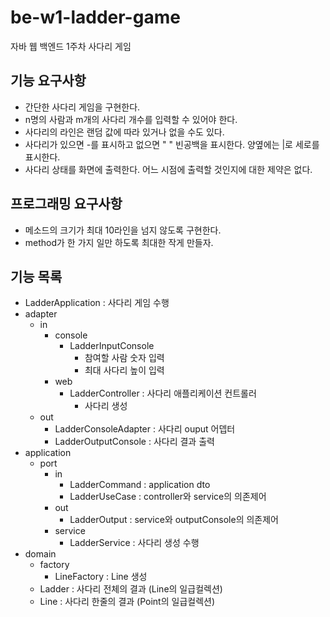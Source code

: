 # be-w1-ladder-game

자바 웹 백엔드 1주차 사다리 게임

## 기능 요구사항

- 간단한 사다리 게임을 구현한다.
- n명의 사람과 m개의 사다리 개수를 입력할 수 있어야 한다.
- 사다리의 라인은 랜덤 값에 따라 있거나 없을 수도 있다.
- 사다리가 있으면 -를 표시하고 없으면 " " 빈공백을 표시한다. 양옆에는 |로 세로를 표시한다.
- 사다리 상태를 화면에 출력한다. 어느 시점에 출력할 것인지에 대한 제약은 없다.

## 프로그래밍 요구사항

- 메소드의 크기가 최대 10라인을 넘지 않도록 구현한다.
- method가 한 가지 일만 하도록 최대한 작게 만들자.

## 기능 목록

- LadderApplication : 사다리 게임 수행
- adapter
    - in
        - console
            - LadderInputConsole
                - 참여할 사람 숫자 입력
                - 최대 사다리 높이 입력
        - web
            - LadderController : 사다리 애플리케이션 컨트롤러
                - 사다리 생성
    - out
        - LadderConsoleAdapter : 사다리 ouput 어뎁터
        - LadderOutputConsole : 사다리 결과 출력
- application
    - port
        - in
            - LadderCommand : application dto
            - LadderUseCase : controller와 service의 의존제어
        - out
            - LadderOutput : service와 outputConsole의 의존제어
        - service
            - LadderService : 사다리 생성 수행
- domain
    - factory
        - LineFactory : Line 생성
    - Ladder : 사다리 전체의 결과 (Line의 일급컬렉션)
    - Line : 사다리 한줄의 결과 (Point의 일급컬렉션)

